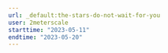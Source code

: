 ```yaml
---
url: _default:the-stars-do-not-wait-for-you
user: 2meterscale
starttime: "2023-05-11"
endtime: "2023-05-20"
---
```

<reserve />